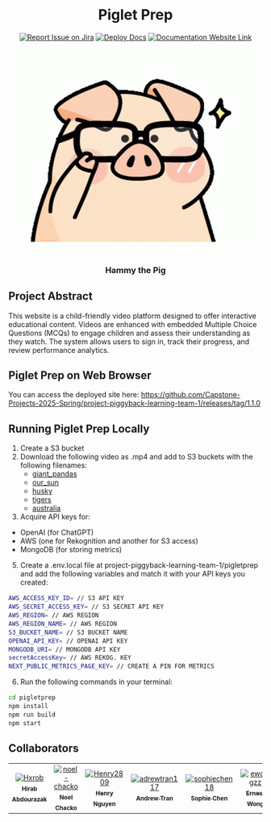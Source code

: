 <div align="center">

# Piglet Prep

[![Report Issue on Jira](https://img.shields.io/badge/Report%20Issues-Jira-0052CC?style=flat&logo=jira-software)](https://temple-cis-projects-in-cs.atlassian.net/jira/software/c/projects/PLTA/boards/420)
[![Deploy Docs](https://github.com/ApplebaumIan/tu-cis-4398-docs-template/actions/workflows/deploy.yml/badge.svg)](https://github.com/Capstone-Projects-2025-Spring/project-piggyback-learning-team-1/actions)
[![Documentation Website Link](https://img.shields.io/badge/-Documentation%20Website-brightgreen)](https://capstone-projects-2025-spring.github.io/project-piggyback-learning-team-1/)

</div>

<div align="center">
  
<img src="https://raw.githubusercontent.com/Capstone-Projects-2025-Spring/project-piggyback-learning-team-1/refs/heads/main/documentation/static/img/pig-glasses.gif" alt="Smart Pig GIF"/>
<h3>Hammy the Pig</h3>

</div>

## Project Abstract

This website is a child-friendly video platform designed to offer interactive educational content. Videos are enhanced with embedded Multiple Choice Questions (MCQs) to engage children and assess their understanding as they watch. The system allows users to sign in, track their progress, and review performance analytics.

## Piglet Prep on Web Browser
You can access the deployed site here: https://github.com/Capstone-Projects-2025-Spring/project-piggyback-learning-team-1/releases/tag/1.1.0

## Running Piglet Prep Locally 
1. Create a S3 bucket
2. Download the following video as .mp4 and add to S3 buckets with the following filenames:
    - [giant_pandas](https://www.youtube.com/watch?v=dqT-UlYlg1s&pp=ygUMZ2lhbnQgcGFuZGFz)
    - [our_sun](https://www.youtube.com/watch?v=sePqPIXMsAc&pp=ygUPb3VyIHN1biBjYXJ0b29u)
    - [husky](https://www.youtube.com/watch?v=msAnR82kydo&pp=ygUQaHVza3kgZG9kbyBtaWxlcw%3D%3D)
    - [tigers](https://www.youtube.com/watch?v=FK3dav4bA4s&pp=ygUadGlnZXJzIG5hdGlvbmFsIGdlb2dyYXBoaWM%3D)
    - [australia](https://www.youtube.com/watch?v=9ZyGSgeMnm4&pp=ygUXa2lkcyBndWlkZSB0byBhdXN0cmFpbGE%3D)
4. Acquire API keys for:
  - OpenAI (for ChatGPT)
  - AWS (one for Rekognition and another for S3 access)
  - MongoDB (for storing metrics)
5. Create a .env.local file at project-piggyback-learning-team-1/pigletprep and add the following variables and match it with your API keys you created:
```sh
AWS_ACCESS_KEY_ID= // S3 API KEY
AWS_SECRET_ACCESS_KEY= // S3 SECRET API KEY
AWS_REGION= // AWS REGION
AWS_REGION_NAME= // AWS REGION
S3_BUCKET_NAME= // S3 BUCKET NAME
OPENAI_API_KEY= // OPENAI API KEY
MONGODB_URI= // MONGODB API KEY
secretAccessKey= // AWS REKOG. KEY
NEXT_PUBLIC_METRICS_PAGE_KEY= // CREATE A PIN FOR METRICS
```
6. Run the following commands in your terminal:

```sh
cd pigletprep
npm install
npm run build
npm start
```
## Collaborators

[//]: # ( readme: collaborators -start )
<table>
<tr>
    <td align="center">
        <a href="https://github.com/Hxrob">
            <img src="https://avatars.githubusercontent.com/u/145741134?v=4" width="100;" alt="Hxrob"/>
            <br />
            <sub><b>Hirab Abdourazak</b></sub>
        </a>
    </td>
    <td align="center">
        <a href="https://github.com/noel-chacko">
            <img src="https://avatars.githubusercontent.com/u/69741906?v=4" width="100;" alt="noel-chacko"/>
            <br />
            <sub><b>Noel Chacko</b></sub>
        </a>
    </td>
    <td align="center">
        <a href="https://github.com/Henry2809">
            <img src="https://avatars.githubusercontent.com/u/104811832?v=4" width="100;" alt="Henry2809"/>
            <br />
            <sub><b>Henry Nguyen</b></sub>
        </a>
    </td>
    <td align="center">
        <a href="https://github.com/adrewtran117">
            <img src="https://avatars.githubusercontent.com/u/89867547?v=4" width="100;" alt="adrewtran117"/>
            <br />
            <sub><b>Andrew Tran</b></sub>
        </a>
    </td>
    <td align="center">
        <a href="https://github.com/sophiechen18">
            <img src="https://avatars.githubusercontent.com/u/143643355?v=4" width="100;" alt="sophiechen18"/>
            <br />
            <sub><b>Sophie Chen</b></sub>
        </a>
    </td>
    <td align="center">
        <a href="https://github.com/ewongzz">
            <img src="https://avatars.githubusercontent.com/u/117427711?v=4" width="100;" alt="ewongzz"/>
            <br />
            <sub><b>Ernest Wong</b></sub>
        </a>
    </td>
</tr>

</table>

[//]: # ( readme: collaborators -end )


